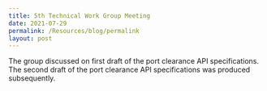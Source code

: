 ```yaml
---
title: 5th Technical Work Group Meeting
date: 2021-07-29
permalink: /Resources/blog/permalink
layout: post
---
```

The group discussed on first draft of the port clearance API specifications. The second draft of the port clearance API specifications was produced subsequently.